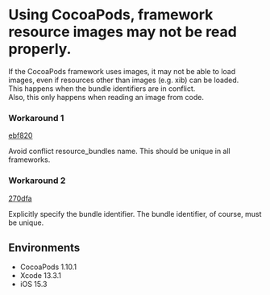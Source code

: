 Using CocoaPods, framework resource images may not be read properly.
=====

If the CocoaPods framework uses images, it may not be able to load images, even if resources other than images (e.g. xib) can be loaded.<br>
This happens when the bundle identifiers are in conflict.<br>
Also, this only happens when reading an image from code.

### Workaround 1

[ebf820](https://github.com/soranoba/iOS-SandBox/commit/ebf820af29b112acf4e56045ed5d91b188640773)

Avoid conflict resource_bundles name. This should be unique in all frameworks.

### Workaround 2

[270dfa](https://github.com/soranoba/iOS-SandBox/commit/270dfaa7840fcfc629b0e0d4142cb5d61cf400b1)

Explicitly specify the bundle identifier. The bundle identifier, of course, must be unique.

## Environments

- CocoaPods 1.10.1
- Xcode 13.3.1
- iOS 15.3
